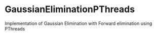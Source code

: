 # GaussianEliminationPThreads
Implementation of Gaussian Elimination with Forward elimination using PThreads
